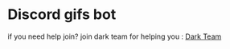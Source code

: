 # Discord gifs bot 

if you need help join? join dark team for helping you : [Dark Team](https://discord.gg/sKsxD8zQEe)
